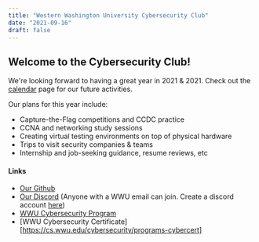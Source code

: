 ```yaml
---
title: "Western Washington University Cybersecurity Club"
date: "2021-09-16"
draft: false
---
```


## Welcome to the Cybersecurity Club!

We're looking forward to having a great year in 2021 & 2021.
Check out the [calendar](../calendar) page for our future activities.

Our plans for this year include:  
* Capture-the-Flag competitions and CCDC practice  
* CCNA and networking study sessions  
* Creating virtual testing environments on top of physical hardware  
* Trips to visit security companies & teams  
* Internship and job-seeking guidance, resume reviews, etc  

#### Links

* [Our Github](https://github.com/wwucyber)  
* [Our Discord](https://wwu2.sharepoint.com/sites/WWUCyberComp/SitePages/Join-the-Western-Washington-Cyber-Security-Club-Discord-Server!.aspx) (Anyone with a WWU email can join. Create a discord account [here](https://discord.com/register))  
* [WWU Cybersecurity Program](https://cs.wwu.edu/cybersecurity)  
* [WWU Cybersecurity Certificate][https://cs.wwu.edu/cybersecurity/programs-cybercert]

